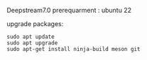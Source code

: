 Deepstream7.0
prerequarment :
ubuntu 22

upgrade packages:
```
sudo apt update
sudo apt upgrade
sudo apt-get install ninja-build meson git
```
